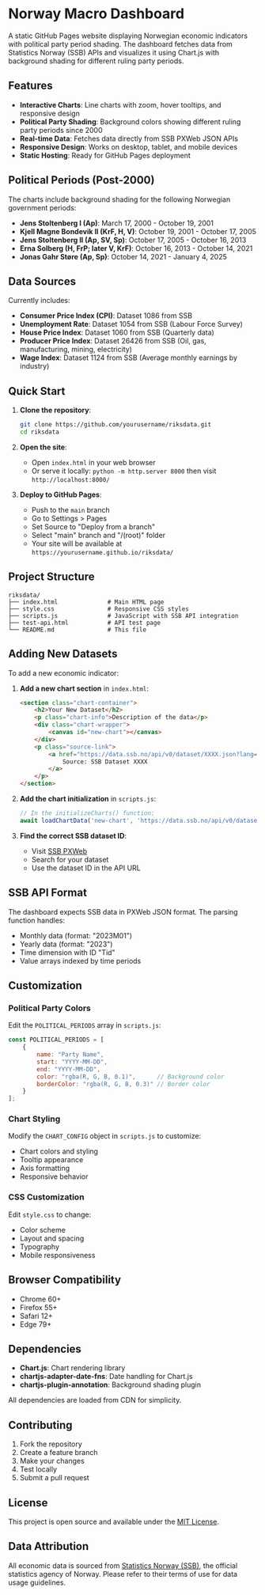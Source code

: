 # Norway Macro Dashboard

A static GitHub Pages website displaying Norwegian economic indicators with political party period shading. The dashboard fetches data from Statistics Norway (SSB) APIs and visualizes it using Chart.js with background shading for different ruling party periods.

## Features

- **Interactive Charts**: Line charts with zoom, hover tooltips, and responsive design
- **Political Party Shading**: Background colors showing different ruling party periods since 2000
- **Real-time Data**: Fetches data directly from SSB PXWeb JSON APIs
- **Responsive Design**: Works on desktop, tablet, and mobile devices
- **Static Hosting**: Ready for GitHub Pages deployment

## Political Periods (Post-2000)

The charts include background shading for the following Norwegian government periods:

- **Jens Stoltenberg I (Ap)**: March 17, 2000 - October 19, 2001
- **Kjell Magne Bondevik II (KrF, H, V)**: October 19, 2001 - October 17, 2005
- **Jens Stoltenberg II (Ap, SV, Sp)**: October 17, 2005 - October 16, 2013
- **Erna Solberg (H, FrP; later V, KrF)**: October 16, 2013 - October 14, 2021
- **Jonas Gahr Støre (Ap, Sp)**: October 14, 2021 - January 4, 2025

## Data Sources

Currently includes:
- **Consumer Price Index (CPI)**: Dataset 1086 from SSB
- **Unemployment Rate**: Dataset 1054 from SSB (Labour Force Survey)
- **House Price Index**: Dataset 1060 from SSB (Quarterly data)
- **Producer Price Index**: Dataset 26426 from SSB (Oil, gas, manufacturing, mining, electricity)
- **Wage Index**: Dataset 1124 from SSB (Average monthly earnings by industry)

## Quick Start

1. **Clone the repository**:
   ```bash
   git clone https://github.com/yourusername/riksdata.git
   cd riksdata
   ```

2. **Open the site**:
   - Open `index.html` in your web browser
   - Or serve it locally: `python -m http.server 8000` then visit `http://localhost:8000/`

3. **Deploy to GitHub Pages**:
   - Push to the `main` branch
   - Go to Settings > Pages
   - Set Source to "Deploy from a branch"
   - Select "main" branch and "/(root)" folder
   - Your site will be available at `https://yourusername.github.io/riksdata/`

## Project Structure

```
riksdata/
├── index.html              # Main HTML page
├── style.css               # Responsive CSS styles
├── scripts.js              # JavaScript with SSB API integration
├── test-api.html           # API test page
└── README.md               # This file
```

## Adding New Datasets

To add a new economic indicator:

1. **Add a new chart section** in `index.html`:
   ```html
   <section class="chart-container">
       <h2>Your New Dataset</h2>
       <p class="chart-info">Description of the data</p>
       <div class="chart-wrapper">
           <canvas id="new-chart"></canvas>
       </div>
       <p class="source-link">
           <a href="https://data.ssb.no/api/v0/dataset/XXXX.json?lang=en" target="_blank">
               Source: SSB Dataset XXXX
           </a>
       </p>
   </section>
   ```

2. **Add the chart initialization** in `scripts.js`:
   ```javascript
   // In the initializeCharts() function:
   await loadChartData('new-chart', 'https://data.ssb.no/api/v0/dataset/XXXX.json?lang=en', 'Your Dataset Name');
   ```

3. **Find the correct SSB dataset ID**:
   - Visit [SSB PXWeb](https://www.ssb.no/en/statbank)
   - Search for your dataset
   - Use the dataset ID in the API URL

## SSB API Format

The dashboard expects SSB data in PXWeb JSON format. The parsing function handles:
- Monthly data (format: "2023M01")
- Yearly data (format: "2023")
- Time dimension with ID "Tid"
- Value arrays indexed by time periods

## Customization

### Political Party Colors

Edit the `POLITICAL_PERIODS` array in `scripts.js`:
```javascript
const POLITICAL_PERIODS = [
    {
        name: "Party Name",
        start: "YYYY-MM-DD",
        end: "YYYY-MM-DD",
        color: "rgba(R, G, B, 0.1)",      // Background color
        borderColor: "rgba(R, G, B, 0.3)" // Border color
    }
];
```

### Chart Styling

Modify the `CHART_CONFIG` object in `scripts.js` to customize:
- Chart colors and styling
- Tooltip appearance
- Axis formatting
- Responsive behavior

### CSS Customization

Edit `style.css` to change:
- Color scheme
- Layout and spacing
- Typography
- Mobile responsiveness

## Browser Compatibility

- Chrome 60+
- Firefox 55+
- Safari 12+
- Edge 79+

## Dependencies

- **Chart.js**: Chart rendering library
- **chartjs-adapter-date-fns**: Date handling for Chart.js
- **chartjs-plugin-annotation**: Background shading plugin

All dependencies are loaded from CDN for simplicity.

## Contributing

1. Fork the repository
2. Create a feature branch
3. Make your changes
4. Test locally
5. Submit a pull request

## License

This project is open source and available under the [MIT License](LICENSE).

## Data Attribution

All economic data is sourced from [Statistics Norway (SSB)](https://www.ssb.no/), the official statistics agency of Norway. Please refer to their terms of use for data usage guidelines.